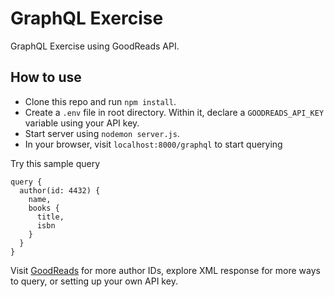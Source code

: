 # GraphQL Exercise

GraphQL Exercise using GoodReads API.

## How to use
* Clone this repo and run `npm install`.
* Create a `.env` file in root directory. Within it, declare a `GOODREADS_API_KEY` variable using your API key.
* Start server using `nodemon server.js`.
* In your browser, visit `localhost:8000/graphql` to start querying

Try this sample query
```
query {
  author(id: 4432) {
    name,
    books {
      title,
      isbn
    }
  }
}
```

Visit [GoodReads](https://www.goodreads.com/api) for more author IDs, explore XML response for more ways to query, or setting up your own API key.
